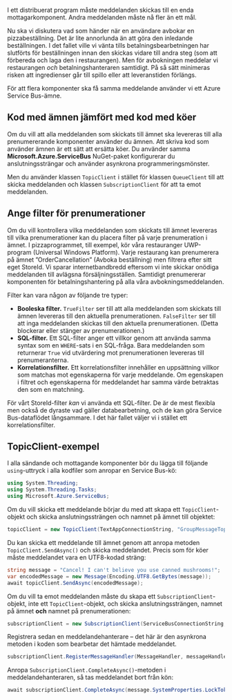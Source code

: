I ett distribuerat program måste meddelanden skickas till en enda mottagarkomponent. Andra meddelanden måste nå fler än ett mål.

Nu ska vi diskutera vad som händer när en användare avbokar en pizzabeställning. Det är lite annorlunda än att göra den inledande beställningen. I det fallet ville vi vänta tills betalningsbearbetningen har slutförts för beställningen innan den skickas vidare till andra steg (som att förbereda och laga den i restaurangen). Men för avbokningen meddelar vi restaurangen *och* betalningshanteraren samtidigt. På så sätt minimeras risken att ingredienser går till spillo eller att leveranstiden förlängs.

För att flera komponenter ska få samma meddelande använder vi ett Azure Service Bus-ämne.

## <a name="code-with-topics-vs-code-with-queues"></a>Kod med ämnen jämfört med kod med köer

Om du vill att alla meddelanden som skickats till ämnet ska levereras till alla prenumererande komponenter använder du ämnen. Att skriva kod som använder ämnen är ett sätt att ersätta köer. Du använder samma **Microsoft.Azure.ServiceBus** NuGet-paket konfigurerar du anslutningssträngar och använder asynkrona programmeringsmönster.

Men du använder klassen `TopicClient` i stället för klassen `QueueClient` till att skicka meddelanden och klassen `SubscriptionClient` för att ta emot meddelanden.

## <a name="setting-filters-on-subscriptions"></a>Ange filter för prenumerationer

Om du vill kontrollera vilka meddelanden som skickats till ämnet levereras till vilka prenumerationer kan du placera filter på varje prenumeration i ämnet. I pizzaprogrammet, till exempel, kör våra restauranger UWP-program (Universal Windows Platform). Varje restaurang kan prenumerera på ämnet ”OrderCancellation” (Avboka beställning) men filtrera efter sitt eget StoreId. Vi sparar internetbandbredd eftersom vi inte skickar onödiga meddelanden till avlägsna försäljningsställen. Samtidigt prenumererar komponenten för betalningshantering på alla våra avbokningsmeddelanden.

Filter kan vara någon av följande tre typer:

- **Booleska filter.** `TrueFilter` ser till att alla meddelanden som skickats till ämnen levereras till den aktuella prenumerationen. `FalseFilter` ser till att inga meddelanden skickas till den aktuella prenumerationen. (Detta blockerar eller stänger av prenumerationen.)
- **SQL-filter.** Ett SQL-filter anger ett villkor genom att använda samma syntax som en `WHERE`-sats i en SQL-fråga. Bara meddelanden som returnerar `True` vid utvärdering mot prenumerationen levereras till prenumeranterna.
- **Korrelationsfilter.** Ett korrelationsfilter innehåller en uppsättning villkor som matchas mot egenskaperna för varje meddelande. Om egenskapen i filtret och egenskaperna för meddelandet har samma värde betraktas den som en matchning.

För vårt StoreId-filter *kan* vi använda ett SQL-filter. De är de mest flexibla men också de dyraste vad gäller databearbetning, och de kan göra Service Bus-dataflödet långsammare. I det här fallet väljer vi i stället ett korrelationsfilter. 

## <a name="topicclient-example"></a>TopicClient-exempel

I alla sändande och mottagande komponenter bör du lägga till följande `using`-uttryck i alla kodfiler som anropar en Service Bus-kö:

```C#
using System.Threading;
using System.Threading.Tasks;
using Microsoft.Azure.ServiceBus;
```

Om du vill skicka ett meddelande börjar du med att skapa ett `TopicClient`-objekt och skicka anslutningssträngen och namnet på ämnet till objektet:

```C#
topicClient = new TopicClient(TextAppConnectionString, "GroupMessageTopic");
```

Du kan skicka ett meddelande till ämnet genom att anropa metoden `TopicClient.SendAsync()` och skicka meddelandet. Precis som för köer måste meddelandet vara en UTF8-kodad sträng:

```C#
string message = "Cancel! I can't believe you use canned mushrooms!";
var encodedMessage = new Message(Encoding.UTF8.GetBytes(message));
await topicClient.SendAsync(encodedMessage);
```

Om du vill ta emot meddelanden måste du skapa ett `SubscriptionClient`-objekt, inte ett `TopicClient`-objekt, och skicka anslutningssträngen, namnet på ämnet **och** namnet på prenumerationen:

```C#
subscriptionClient = new SubscriptionClient(ServiceBusConnectionString, "GroupMessageTopic", "NorthAmerica");
```

Registrera sedan en meddelandehanterare – det här är den asynkrona metoden i koden som bearbetar det hämtade meddelandet.

```C#
subscriptionClient.RegisterMessageHandler(MessageHandler, messageHandlerOptions);
```

Anropa `SubscriptionClient.CompleteAsync()`-metoden i meddelandehanteraren, så tas meddelandet bort från kön:

```C#
await subscriptionClient.CompleteAsync(message.SystemProperties.LockToken);
```